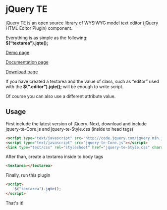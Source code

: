 ﻿jQuery TE
=========

jQuery TE is an open source library of WYSIWYG model text editor (jQuery HTML
Editor Plugin) component.

Everything is as simple as the following:  
**$(“textarea”).jqte();**

[Demo page][]

[Documentation page][]

[Download page][]

  [Demo page]: http://jqueryte.com/demos
  [Documentation page]: http://jqueryte.com/documentation
  [Download page]: http://jqueryte.com/download

If you have created a textarea and the value of class, such as “editor”
used with the **$(“.editor”).jqte();** will be enough to write script.

Of course you can also use a different attribute value.

Usage
-----

First include the latest version of jQuery. Next, download and include jquery-te-Core.js and jquery-te-Style.css (inside to head tags)

``` html
<script type="text/javascript" src="http://code.jquery.com/jquery.min.js"></script>
<script type="text/javascript" src="jquery-te-Core.js"></script>
<link type="text/css" rel="stylesheet" href="jquery-te-Style.css" charset="utf-8" />
```

After than, create a textarea inside to body tags

``` html
<textarea></textarea>
```

Finally, run this plugin
``` html
<script>
	$("textarea").jqte();
</script>
```

That's it!